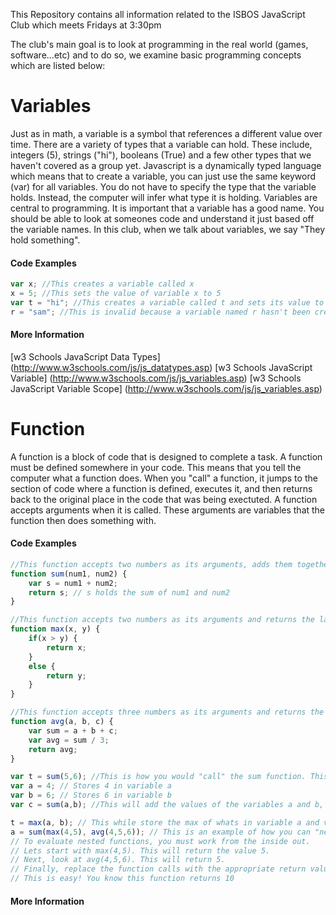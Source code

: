This Repository contains all information related to the ISBOS JavaScript Club which meets Fridays at 3:30pm


The club's main goal is to look at programming in the real world (games, software...etc) and to do so, we examine basic programming concepts which are listed below:

# Variables
Just as in math, a variable is a symbol that references a different value over time. There are a variety of types that a variable can hold. These include, integers (5), strings ("hi"), booleans (True) and a few other types that we haven't covered as a group yet. Javascript is a dynamically typed language which means that to create a variable, you can just use the same keyword (var) for all variables. You do not have to specify the type that the variable holds. Instead, the computer will infer what type it is holding. 
Variables are central to programming. It is important that a variable has a good name. You should be able to look at someones code and understand it just based off the variable names. In this club, when we talk about variables, we say "They hold something". 


#### Code Examples

```javascript
var x; //This creates a variable called x
x = 5; //This sets the value of variable x to 5
var t = "hi"; //This creates a variable called t and sets its value to "hi"
r = "sam"; //This is invalid because a variable named r hasn't been created yet
```

#### More Information

[w3 Schools JavaScript Data Types] (http://www.w3schools.com/js/js_datatypes.asp)
[w3 Schools JavaScript Variable] (http://www.w3schools.com/js/js_variables.asp)
[w3 Schools JavaScript Variable Scope] (http://www.w3schools.com/js/js_variables.asp)


# Function
A function is a block of code that is designed to complete a task. A function must be defined somewhere in your code. This means that you tell the computer what a function does. When you "call" a function, it jumps to the section of code where a function is defined, executes it, and then returns back to the original place in the code that was being exectuted. A function accepts arguments when it is called. These arguments are variables that the function then does something with.

#### Code Examples

```javascript
//This function accepts two numbers as its arguments, adds them together and then returns the sum
function sum(num1, num2) {
	var s = num1 + num2;
	return s; // s holds the sum of num1 and num2
}

//This function accepts two numbers as its arguments and returns the larger of the two.
function max(x, y) {
	if(x > y) {
		return x;
	}
	else {
		return y;
	}
}

//This function accepts three numbers as its arguments and returns the average of the three.
function avg(a, b, c) {
	var sum = a + b + c;
	var avg = sum / 3;
	return avg;
}

var t = sum(5,6); //This is how you would "call" the sum function. This will add 5 and 6, and store the result in variable t
var a = 4; // Stores 4 in variable a
var b = 6; // Stores 6 in variable b
var c = sum(a,b); //This will add the values of the variables a and b, and store the result in c. Since a holds 4 and b holds 6, c will hold 10

t = max(a, b); // This while store the max of whats in variable a and variable b, in variable t. You'll notice we used t earlier, and now are overwrtiing the value
a = sum(max(4,5), avg(4,5,6)); // This is an example of how you can "nest" functions. That is, you can put a function call in place of another functions argument.
// To evaluate nested functions, you must work from the inside out. 
// Lets start with max(4,5). This will return the value 5.
// Next, look at avg(4,5,6). This will return 5.
// Finally, replace the function calls with the appropriate return values so now you have a = sum(5,5)
// This is easy! You know this function returns 10
```

#### More Information



